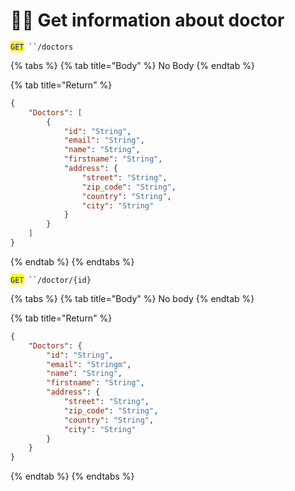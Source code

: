 # 👨‍⚕️ Get information about doctor

<mark style="color:blue;">`GET`</mark>` ``/doctors`

{% tabs %}
{% tab title="Body" %}
No Body
{% endtab %}

{% tab title="Return" %}
```json
{
	"Doctors": [
		{
			"id": "String",
			"email": "String",
			"name": "String",
			"firstname": "String",
			"address": {
				"street": "String",
				"zip_code": "String",
				"country": "String",
				"city": "String"
			}
		}
	]
}
```
{% endtab %}
{% endtabs %}

<mark style="color:blue;">`GET`</mark>` ``/doctor/{id}`

{% tabs %}
{% tab title="Body" %}
No body
{% endtab %}

{% tab title="Return" %}
```json
{
	"Doctors": {
		"id": "String",
		"email": "Stringm",
		"name": "String",
		"firstname": "String",
		"address": {
			"street": "String",
			"zip_code": "String",
			"country": "String",
			"city": "String"
		}
	}
}
```
{% endtab %}
{% endtabs %}
